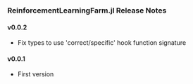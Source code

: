 ### ReinforcementLearningFarm.jl Release Notes

#### v0.0.2

- Fix types to use 'correct/specific' hook function signature

#### v0.0.1

- First version